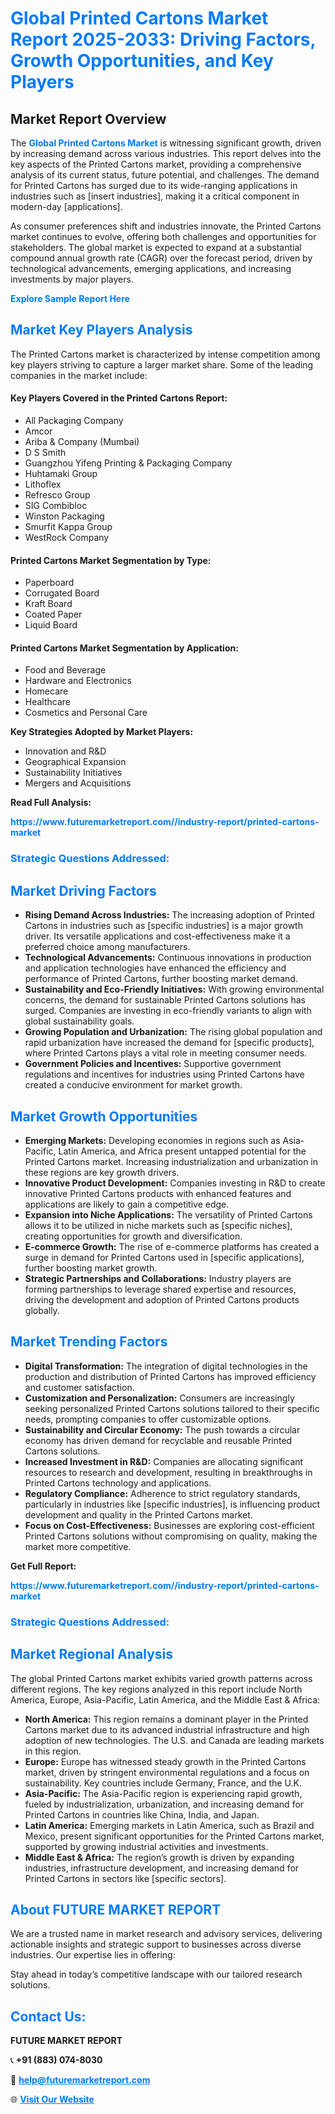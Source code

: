 <h1 style="color: #007BFF;">Global Printed Cartons Market Report 2025-2033: Driving Factors, Growth Opportunities, and Key Players</h1>

<section id="overview">
<h2>Market Report Overview</h2>
<p>The <a href="https://www.futuremarketreport.com//industry-report/printed-cartons-market" style="color: #007BFF; text-decoration: none;"><strong>Global Printed Cartons Market</strong></a> is witnessing significant growth, driven by increasing demand across various industries. This report delves into the key aspects of the Printed Cartons market, providing a comprehensive analysis of its current status, future potential, and challenges. The demand for Printed Cartons has surged due to its wide-ranging applications in industries such as [insert industries], making it a critical component in modern-day [applications].</p>
<p>As consumer preferences shift and industries innovate, the Printed Cartons market continues to evolve, offering both challenges and opportunities for stakeholders. The global market is expected to expand at a substantial compound annual growth rate (CAGR) over the forecast period, driven by technological advancements, emerging applications, and increasing investments by major players.</p>
</section>

<section id="overview">
<p><a href="https://www.futuremarketreport.com//request-sample/reportId=61301" style="color: #007BFF; text-decoration: none;"><strong>Explore Sample Report Here</strong></a></p>
</section>

<section id="key-players">
<h2 style="color: #007BFF;">Market Key Players Analysis</h2>
<p>The Printed Cartons market is characterized by intense competition among key players striving to capture a larger market share. Some of the leading companies in the market include:</p>
<h4>Key Players Covered in the Printed Cartons Report:</h4>
<ul><li>All Packaging Company</li><li>Amcor</li><li>Ariba &amp; Company (Mumbai)</li><li>D S Smith</li><li>Guangzhou Yifeng Printing &amp; Packaging Company</li><li>Huhtamaki Group</li><li>Lithoflex</li><li>Refresco Group</li><li>SIG Combibloc</li><li>Winston Packaging</li><li>Smurfit Kappa Group</li><li>WestRock Company</li></ul>
<h4>Printed Cartons Market Segmentation by Type:</h4>
<ul><li>Paperboard</li><li>Corrugated Board</li><li>Kraft Board</li><li>Coated Paper</li><li>Liquid Board</li></ul>

<h4>Printed Cartons Market Segmentation by Application:</h4>
<ul><li>Food and Beverage</li><li>Hardware and Electronics</li><li>Homecare</li><li>Healthcare</li><li>Cosmetics and Personal Care</li></ul>
<p><strong>Key Strategies Adopted by Market Players:</strong></p>
<ul>
<li>Innovation and R&D</li>
<li>Geographical Expansion</li>
<li>Sustainability Initiatives</li>
<li>Mergers and Acquisitions</li>
</ul>
</section>

<section>
<p><strong>Read Full Analysis: </strong></p><a href="https://www.futuremarketreport.com//industry-report/printed-cartons-market" style="color: #007BFF; text-decoration: none;"><strong>https://www.futuremarketreport.com//industry-report/printed-cartons-market</strong></a>
<h3 style="color: #007BFF;">Strategic Questions Addressed:</h3>
</section>

<section id="driving-factors">
<h2 style="color: #007BFF;">Market Driving Factors</h2>
<ul>
<li><strong>Rising Demand Across Industries:</strong> The increasing adoption of Printed Cartons in industries such as [specific industries] is a major growth driver. Its versatile applications and cost-effectiveness make it a preferred choice among manufacturers.</li>
<li><strong>Technological Advancements:</strong> Continuous innovations in production and application technologies have enhanced the efficiency and performance of Printed Cartons, further boosting market demand.</li>
<li><strong>Sustainability and Eco-Friendly Initiatives:</strong> With growing environmental concerns, the demand for sustainable Printed Cartons solutions has surged. Companies are investing in eco-friendly variants to align with global sustainability goals.</li>
<li><strong>Growing Population and Urbanization:</strong> The rising global population and rapid urbanization have increased the demand for [specific products], where Printed Cartons plays a vital role in meeting consumer needs.</li>
<li><strong>Government Policies and Incentives:</strong> Supportive government regulations and incentives for industries using Printed Cartons have created a conducive environment for market growth.</li>
</ul>
</section>

<section id="growth-opportunities">
<h2 style="color: #007BFF;">Market Growth Opportunities</h2>
<ul>
<li><strong>Emerging Markets:</strong> Developing economies in regions such as Asia-Pacific, Latin America, and Africa present untapped potential for the Printed Cartons market. Increasing industrialization and urbanization in these regions are key growth drivers.</li>
<li><strong>Innovative Product Development:</strong> Companies investing in R&D to create innovative Printed Cartons products with enhanced features and applications are likely to gain a competitive edge.</li>
<li><strong>Expansion into Niche Applications:</strong> The versatility of Printed Cartons allows it to be utilized in niche markets such as [specific niches], creating opportunities for growth and diversification.</li>
<li><strong>E-commerce Growth:</strong> The rise of e-commerce platforms has created a surge in demand for Printed Cartons used in [specific applications], further boosting market growth.</li>
<li><strong>Strategic Partnerships and Collaborations:</strong> Industry players are forming partnerships to leverage shared expertise and resources, driving the development and adoption of Printed Cartons products globally.</li>
</ul>
</section>

<section id="trending-factors">
<h2 style="color: #007BFF;">Market Trending Factors</h2>
<ul>
<li><strong>Digital Transformation:</strong> The integration of digital technologies in the production and distribution of Printed Cartons has improved efficiency and customer satisfaction.</li>
<li><strong>Customization and Personalization:</strong> Consumers are increasingly seeking personalized Printed Cartons solutions tailored to their specific needs, prompting companies to offer customizable options.</li>
<li><strong>Sustainability and Circular Economy:</strong> The push towards a circular economy has driven demand for recyclable and reusable Printed Cartons solutions.</li>
<li><strong>Increased Investment in R&D:</strong> Companies are allocating significant resources to research and development, resulting in breakthroughs in Printed Cartons technology and applications.</li>
<li><strong>Regulatory Compliance:</strong> Adherence to strict regulatory standards, particularly in industries like [specific industries], is influencing product development and quality in the Printed Cartons market.</li>
<li><strong>Focus on Cost-Effectiveness:</strong> Businesses are exploring cost-efficient Printed Cartons solutions without compromising on quality, making the market more competitive.</li>
</ul>
</section>

<section>
<p><strong>Get Full Report: </strong></p><a href="https://www.futuremarketreport.com//industry-report/printed-cartons-market" style="color: #007BFF; text-decoration: none;"><strong>https://www.futuremarketreport.com//industry-report/printed-cartons-market</strong></a>
<h3 style="color: #007BFF;">Strategic Questions Addressed:</h3>
</section>


<section id="regional-analysis">
<h2 style="color: #007BFF;">Market Regional Analysis</h2>
<p>The global Printed Cartons market exhibits varied growth patterns across different regions. The key regions analyzed in this report include North America, Europe, Asia-Pacific, Latin America, and the Middle East & Africa:</p>
<ul>
<li><strong>North America:</strong> This region remains a dominant player in the Printed Cartons market due to its advanced industrial infrastructure and high adoption of new technologies. The U.S. and Canada are leading markets in this region.</li>
<li><strong>Europe:</strong> Europe has witnessed steady growth in the Printed Cartons market, driven by stringent environmental regulations and a focus on sustainability. Key countries include Germany, France, and the U.K.</li>
<li><strong>Asia-Pacific:</strong> The Asia-Pacific region is experiencing rapid growth, fueled by industrialization, urbanization, and increasing demand for Printed Cartons in countries like China, India, and Japan.</li>
<li><strong>Latin America:</strong> Emerging markets in Latin America, such as Brazil and Mexico, present significant opportunities for the Printed Cartons market, supported by growing industrial activities and investments.</li>
<li><strong>Middle East & Africa:</strong> The region’s growth is driven by expanding industries, infrastructure development, and increasing demand for Printed Cartons in sectors like [specific sectors].</li>
</ul>
</section>

<footer>
<h2 style="color: #007BFF;">About FUTURE MARKET REPORT</h2>
<p>We are a trusted name in market research and advisory services, delivering actionable insights and strategic support to businesses across diverse industries. Our expertise lies in offering:</p>

<p>Stay ahead in today’s competitive landscape with our tailored research solutions.</p>

<h2 style="color: #007BFF;">Contact Us:</h2>
<p><strong>FUTURE MARKET REPORT</strong></p>
<p>📞 <strong>+91 (883) 074-8030</strong></p>
<p>📧 <strong><a href="mailto:help@futuremarketreport.com" style="color: #007BFF;">help@futuremarketreport.com</a></strong></p>
<p>🌐 <strong><a href="https://www.futuremarketreport.com/" style="color: #007BFF;">Visit Our Website</a></strong></p>
</footer>
